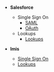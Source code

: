 - __Salesforce__
  - Single Sign On
    - [SAML](Providers/Salesforce/SingleSignOn/saml-single-sign-on.md)
    - [OAuth](Providers/Salesforce/SingleSignOn/oauth-single-sign-on.md)
  - Lookups
    - [Lookups](Providers/Salesforce/Lookups/lookups.md)

- __Imis__
  - [Single Sign On](Providers/Imis/SingleSignOn/single-sign-on.md)
  - [Lookups](Providers/Imis/Lookups/lookups.md)
